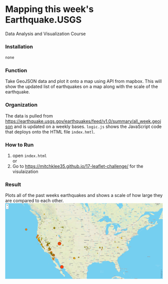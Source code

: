 # Mapping this week's Earthquake.USGS

Data Analysis and Visualization Course

### Installation

```bash
none
```

### Function
Take GeoJSON data and plot it onto a map using API from mapbox. This will show the updated list of earthquakes on a map along with the scale of the earthquake. 

### Organization
The data is pulled from https://earthquake.usgs.gov/earthquakes/feed/v1.0/summary/all_week.geojson and is updated on a weekly bases. ```logic.js``` shows the JavaScript code that deploys onto the HTML file ```index.hmtl```. 

### How to Run
1. open ```index.html``` <br/> 
or
2. Go to https://mitchklee35.github.io/17-leaflet-challenge/ for the visulaization

### Result
Plots all of the past weeks earthquakes and shows a scale of how large they are compared to each other.  <br/>
![info](https://github.com/mitchklee35/17-leaflet-challenge/blob/master/images/map.PNG)<br/>
